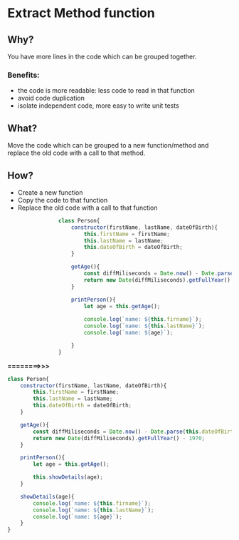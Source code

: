 # Extract Method function
## Why?
You have more lines in the code which can be grouped together.
### Benefits:
- the code is more readable: less code to read in that function
- avoid code duplication
- isolate independent code, more easy to write unit tests
## What?
Move the code which can be grouped to a new function/method and replace the old code with a call to that method.
## How?
- Create a new function
- Copy the code to that function
- Replace the old code with a call to that function

```js
                class Person{
                    constructor(firstName, lastName, dateOfBirth){
                        this.firstName = firstName;
                        this.lastName = lastName;
                        this.dateOfBirth = dateOfBirth;
                    }

                    getAge(){
                        const diffMiliseconds = Date.now() - Date.parse(this.dateOfBirth);
                        return new Date(diffMiliseconds).getFullYear() - 1970;
                    }

                    printPerson(){
                        let age = this.getAge();
                        
                        console.log(`name: ${this.firname}`);
                        console.log(`name: ${this.lastName}`);
                        console.log(`name: ${age}`);

                    }
                }
```
**========>>>**

```js
class Person{
    constructor(firstName, lastName, dateOfBirth){
        this.firstName = firstName;
        this.lastName = lastName;
        this.dateOfBirth = dateOfBirth;
    }

    getAge(){
        const diffMiliseconds = Date.now() - Date.parse(this.dateOfBirth);
        return new Date(diffMiliseconds).getFullYear() - 1970;
    }

    printPerson(){
        let age = this.getAge();

        this.showDetails(age);
    }

    showDetails(age){
        console.log(`name: ${this.firname}`);
        console.log(`name: ${this.lastName}`);
        console.log(`name: ${age}`);
    }
}
```
